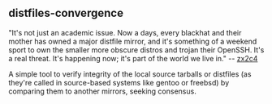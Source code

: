 distfiles-convergence
--------------------

"It's not just an academic issue.
Now a days, every blackhat and their mother has owned a major distfile mirror,
and it's something of a weekend sport to own the smaller more obscure distros
and trojan their OpenSSH.
It's a real threat. It's happening now; it's part of the world we live in."
 -- [zx2c4](http://article.gmane.org/gmane.linux.distributions.exherbo.devel/1072)

A simple tool to verify integrity of the local source tarballs or distfiles (as
they're called in source-based systems like gentoo or freebsd) by comparing
them to another mirrors, seeking consensus.
